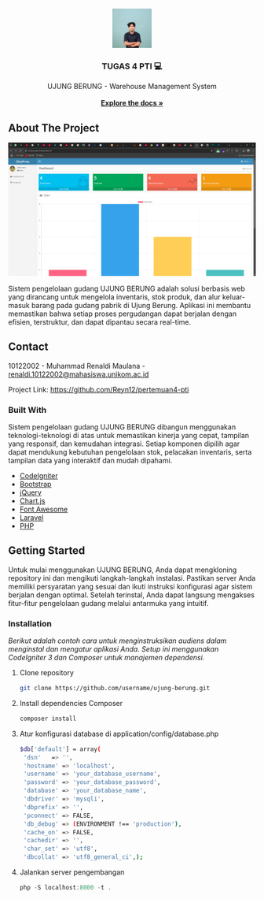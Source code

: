 
<br/>
<div align="center">
<a href="https://github.com/ShaanCoding/ReadME-Generator">
<img src="https://github.com/Reyn12/pertemuan4-pti/blob/main/assets/img/profil.jpeg" alt="Logo" width="80" height="80">
</a>
<h3 align="center">TUGAS 4 PTI  💻</h3>
<p align="center">
UJUNG BERUNG - Warehouse Management System
<br/>
<br/>
<a href="https://github.com/Reyn12/pertemuan4-pti"><strong>Explore the docs »</strong></a>

  


</p>
</div>

## About The Project

![Gambar Hasil](https://github.com/Reyn12/pertemuan4-pti/blob/main/assets/img/gambar1.png)

Sistem pengelolaan gudang UJUNG BERUNG adalah solusi berbasis web yang dirancang untuk mengelola inventaris, stok produk, dan alur keluar-masuk barang pada gudang pabrik di Ujung Berung. Aplikasi ini membantu memastikan bahwa setiap proses pergudangan dapat berjalan dengan efisien, terstruktur, dan dapat dipantau secara real-time.
## Contact

10122002 - Muhammad Renaldi Maulana - renaldi.10122002@mahasiswa.unikom.ac.id

Project Link: https://github.com/Reyn12/pertemuan4-pti
### Built With

Sistem pengelolaan gudang UJUNG BERUNG dibangun menggunakan teknologi-teknologi di atas untuk memastikan kinerja yang cepat, tampilan yang responsif, dan kemudahan integrasi. Setiap komponen dipilih agar dapat mendukung kebutuhan pengelolaan stok, pelacakan inventaris, serta tampilan data yang interaktif dan mudah dipahami.

- [CodeIgniter ](https://codeigniter.com/)
- [Bootstrap ](https://getbootstrap.com/)
- [jQuery ](https://jquery.com/)
- [Chart.js](https://www.chartjs.org/)
- [Font Awesome](https://fontawesome.com/)
- [Laravel](https://laravel.com)
- [PHP ](https://www.php.net/)
## Getting Started

Untuk mulai menggunakan UJUNG BERUNG, Anda dapat mengkloning repository ini dan mengikuti langkah-langkah instalasi. Pastikan server Anda memiliki persyaratan yang sesuai dan ikuti instruksi konfigurasi agar sistem berjalan dengan optimal. Setelah terinstal, Anda dapat langsung mengakses fitur-fitur pengelolaan gudang melalui antarmuka yang intuitif.
### Installation

_Berikut adalah contoh cara untuk menginstruksikan audiens dalam menginstal dan mengatur aplikasi Anda. Setup ini menggunakan CodeIgniter 3 dan Composer untuk manajemen dependensi._

1. Clone repository
   ```sh
   git clone https://github.com/username/ujung-berung.git
   ```
2. Install dependencies Composer
   ```sh
   composer install
   ```
3. Atur konfigurasi database di application/config/database.php
   ```sh
   $db['default'] = array(
    'dsn'   => '',
    'hostname' => 'localhost',
    'username' => 'your_database_username',
    'password' => 'your_database_password',
    'database' => 'your_database_name',
    'dbdriver' => 'mysqli',
    'dbprefix' => '',
    'pconnect' => FALSE,
    'db_debug' => (ENVIRONMENT !== 'production'),
    'cache_on' => FALSE,
    'cachedir' => '',
    'char_set' => 'utf8',
    'dbcollat' => 'utf8_general_ci',);
   ```
4. Jalankan server pengembangan
   ```js
   php -S localhost:8000 -t .
   ```
